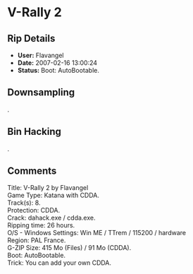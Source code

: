 # V-Rally 2

## Rip Details

- **User:** Flavangel
- **Date:** 2007-02-16 13:00:24
- **Status:** Boot: AutoBootable.

## Downsampling

.

## Bin Hacking

.

## Comments

Title: V-Rally 2 by Flavangel<br />
Game Type: Katana with CDDA.<br />
Track(s): 8.<br />
Protection: CDDA.<br />
Crack: dahack.exe / cdda.exe.<br />
Ripping time: 26 hours.<br />
O/S - Windows Settings: Win ME / TTrem / 115200 / hardware<br />
Region: PAL France.<br />
G-ZIP Size: 415 Mo (Files) / 91 Mo (CDDA).<br />
Boot: AutoBootable.<br />
Trick: You can add your own CDDA.

